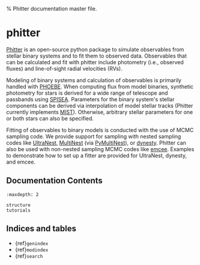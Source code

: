 % Phitter documentation master file.

# phitter

[Phitter](https://github.com/abhimat/phitter) is an open-source python package to simulate observables  from stellar binary systems and to fit them to observed data. Observables that can be calculated and fit with phitter include photometry (i.e., observed fluxes) and line-of-sight radial velocities (RVs).

Modeling of binary systems and calculation of observables is primarily handled with [PHOEBE](http://www.phoebe-project.org). When computing flux from model binaries, synthetic photometry for stars is derived for a wide range of telescope and passbands using [SPISEA](https://spisea.readthedocs.io/en/latest/). Parameters for the binary system's stellar components can be derived via interpolation of model stellar tracks (Phitter currently implements [MIST](http://waps.cfa.harvard.edu/MIST/)). Otherwise, arbitrary stellar parameters for one or both stars can also be specified.

Fitting of observables to binary models is conducted with the use of MCMC sampling code. We provide support for sampling with nested sampling codes like [UltraNest](https://johannesbuchner.github.io/UltraNest/), [MultiNest](https://github.com/farhanferoz/MultiNest) (via [PyMultiNest](https://github.com/JohannesBuchner/PyMultiNest)), or [dynesty](https://dynesty.readthedocs.io/en/stable/index.html). Phitter can also be used with non-nested sampling MCMC codes like [emcee](https://emcee.readthedocs.io/en/stable/). Examples to demonstrate how to set up a fitter are provided for UltraNest, dynesty, and emcee.

<!-- ## Getting started

\[Installation\]

[Structure of Phitter](structure)

### Tutorials
[Tutorial: Set up and simulation of a model binary system](notebooks/simulate_model_binary)

\[Including additional effects on photometric observables.\]

\[Including additional effects on RV observables.\]

\[How to derive own passbands and implement into PHOEBE\]

\[How to fit observables with nested sampling.\]

```{automodapi} phitter.fit
``` -->
   
## Documentation Contents
```{toctree}
:maxdepth: 2

structure
tutorials
```

## Indices and tables
- {ref}`genindex`
- {ref}`modindex`
- {ref}`search`
